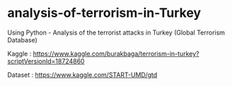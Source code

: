 # analysis-of-terrorism-in-Turkey
 Using Python - Analysis of the terrorist attacks in Turkey (Global Terrorism Database)

Kaggle :  https://www.kaggle.com/burakbaga/terrorism-in-turkey?scriptVersionId=18724860

Dataset : https://www.kaggle.com/START-UMD/gtd
